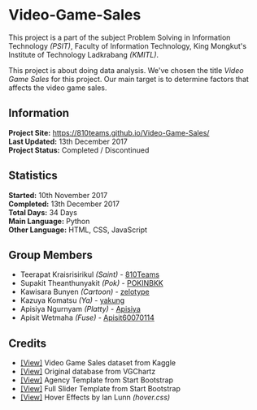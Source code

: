 # Video-Game-Sales
This project is a part of the subject Problem Solving in Information Technology *(PSIT)*, Faculty of Information Technology, King Mongkut's Institute of Technology Ladkrabang *(KMITL)*.

This project is about doing data analysis. We've chosen the title *Video Game Sales* for this project. Our main target is to determine factors that affects the video game sales.

## Information

**Project Site:** https://810teams.github.io/Video-Game-Sales/  
**Last Updated:** 13th December 2017  
**Project Status:** Completed / Discontinued

## Statistics

**Started:** 10th November 2017  
**Completed:** 13th December 2017  
**Total Days:** 34 Days  
**Main Language:** Python  
**Other Language:** HTML, CSS, JavaScript

## Group Members
- Teerapat Kraisrisirikul *(Saint)* - [810Teams](https://github.com/810Teams)
- Supakit Theanthunyakit *(Pok)* - [POKINBKK](https://github.com/POKINBKK)
- Kawisara Bunyen *(Cartoon)* - [zelotype](https://github.com/zelotype)
- Kazuya Komatsu *(Ya)* - [yakung](https://github.com/yakung)
- Apisiya Ngurnyam *(Platty)* - [Apisiya](https://github.com/Apisiya)
- Apisit Wetmaha *(Fuse)* - [Apisit60070114](https://github.com/Apisit60070114)

## Credits
- [[View]](https://www.kaggle.com/gregorut/videogamesales) Video Game Sales dataset from Kaggle  
- [[View]](http://www.vgchartz.com) Original database from VGChartz  
- [[View]](https://startbootstrap.com/template-overviews/agency/) Agency Template from Start Bootstrap  
- [[View]](https://startbootstrap.com/template-overviews/full-slider/) Full Slider Template from Start Bootstrap  
- [[View]](http://ianlunn.github.io/Hover/) Hover Effects by Ian Lunn *(hover.css)*  
